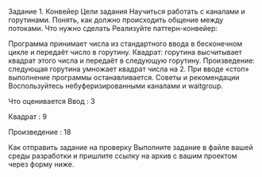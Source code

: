 Задание 1. Конвейер
Цели задания
Научиться работать с каналами и горутинами.
Понять, как должно происходить общение между потоками.
Что нужно сделать
Реализуйте паттерн-конвейер: 

Программа принимает числа из стандартного ввода в бесконечном цикле и передаёт число в горутину.
Квадрат: горутина высчитывает квадрат этого числа и передаёт в следующую горутину.
Произведение: следующая горутина умножает квадрат числа на 2.
При вводе «стоп» выполнение программы останавливается. 
Советы и рекомендации
Воспользуйтесь небуферизированными каналами и waitgroup.

Что оценивается
Ввод : 3

Квадрат : 9

Произведение : 18

Как отправить задание на проверку
Выполните задание в файле вашей среды разработки и пришлите ссылку на архив с вашим проектом через форму ниже.
